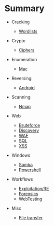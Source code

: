 # Summary

* Cracking
    * [Wordlists](cracking/wordlists.md)

* Crypto
    * [Ciphers](crypto/ciphers.md)

* Enumeration
    * [Mac](enumeration/mac.md)

* Reversing
    * [Android](reversing/android.md)

* Scanning
    * [Nmap](scanning/nmap.md)

* Web
    * [Bruteforce](web/bruteforce.md)
    * [Discovery](web/discovery.md)
    * [WAF](web/waf.md)
    * [SQL](web/sql.md)
    * [XSS](web/xss.md)

* Windows
    * [Samba](windows/nmap.md)
    * [Powershell](windows/powershell.md)

* Workflows
    * [Exploitation/RE](procedures/binary.md)
    * [Forensics](procedures/Forensics.md)
    * [WebTesting](procedures/WebTesting.md)

* Misc
    * [File transfer](commands/filetransfer.md)
